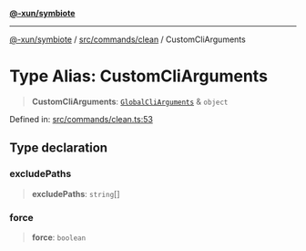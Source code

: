 [**@-xun/symbiote**](../../../../README.md)

***

[@-xun/symbiote](../../../../README.md) / [src/commands/clean](../README.md) / CustomCliArguments

# Type Alias: CustomCliArguments

> **CustomCliArguments**: [`GlobalCliArguments`](../../../configure/type-aliases/GlobalCliArguments.md) & `object`

Defined in: [src/commands/clean.ts:53](https://github.com/Xunnamius/symbiote/blob/ec67adb5324eeca6085e3ddc4126fe7798bea916/src/commands/clean.ts#L53)

## Type declaration

### excludePaths

> **excludePaths**: `string`[]

### force

> **force**: `boolean`
